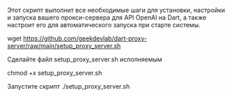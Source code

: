 Этот скрипт выполнит все необходимые шаги для установки, настройки и запуска вашего прокси-сервера для API OpenAI на Dart, а также настроит его для автоматического запуска при старте системы.

wget https://github.com/geekdevlab/dart-proxy-server/raw/main/setup_proxy_server.sh

Сделайте файл setup_proxy_server.sh исполняемым

chmod +x setup_proxy_server.sh

Запустите скрипт
./setup_proxy_server.sh